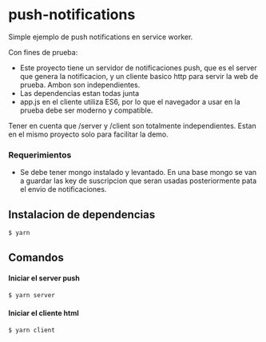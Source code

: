 # push-notifications
Simple ejemplo de push notifications en service worker.

Con fines de prueba: 
- Este proyecto tiene un servidor de notificaciones push, que es el server que genera la notificacion, y un cliente basico http para servir la web de prueba. Ambon son independientes.
- Las dependencias estan todas junta
- app.js en el cliente utiliza ES6, por lo que el navegador a usar en la prueba debe ser moderno y compatible.

Tener en cuenta que /server y /client son totalmente independientes. Estan en el mismo proyecto solo para facilitar la demo.

### Requerimientos
- Se debe tener mongo instalado y levantado. En una base mongo se van a guardar las key de suscripcion que seran usadas posteriormente pata el envio de notificaciones.

## Instalacion de dependencias
```bash
$ yarn
```

## Comandos
#### Iniciar el server push
```bash
$ yarn server
```

#### Iniciar el cliente html
```bash
$ yarn client
```